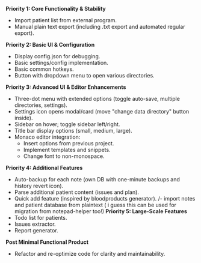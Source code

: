 **Priority 1: Core Functionality & Stability**
- Import patient list from external program.
- Manual plain text export (including .txt export and automated regular export).

**Priority 2: Basic UI & Configuration**
- Display config.json for debugging.
- Basic settings/config implementation.
- Basic common hotkeys.
- Button with dropdown menu to open various directories.

**Priority 3: Advanced UI & Editor Enhancements**
- Three-dot menu with extended options (toggle auto-save, multiple directories, settings).
- Settings icon opens modal/card (move "change data directory" button inside).
- Sidebar on hover; toggle sidebar left/right.
- Title bar display options (small, medium, large).
- Monaco editor integration:
  - Insert options from previous project.
  - Implement templates and snippets.
  - Change font to non-monospace.

**Priority 4: Additional Features**
- Auto-backup for each note (own DB with one-minute backups and history revert icon).
- Parse additional patient content (issues and plan).
- Quick add feature (inspired by bloodproducts generator).
/- import notes and patient database from plaintext ( i guess this can be used for migration from notepad-helper too!)
**Priority 5: Large-Scale Features**
- Todo list for patients.
- Issues extractor.
- Report generator.

**Post Minimal Functional Product**
- Refactor and re-optimize code for clarity and maintainability.